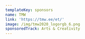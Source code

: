 ```yaml
---
templateKey: sponsors
name: TMW
link: 'https://tmw.ee/et/'
image: /img/tmw2020_logorgb_6.png
sponsoredTrack: Arts & Creativity
---
```


